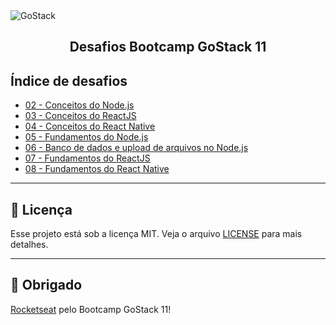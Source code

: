 <img alt="GoStack" src="https://storage.googleapis.com/golden-wind/bootcamp-gostack/header-desafios.png" />
<h2 align="center">
  Desafios Bootcamp GoStack 11
</h2>

## Índice de desafios

- [02 - Conceitos do Node.js](https://github.com/hugo-marcelo/bootcamp-gostack-11-desafios/tree/master/conceitos-nodejs)
- [03 - Conceitos do ReactJS](https://github.com/hugo-marcelo/bootcamp-gostack-11-desafios/tree/master/conceitos-reactjs)
- [04 - Conceitos do React Native](https://github.com/hugo-marcelo/bootcamp-gostack-11-desafios/tree/master/conceitos-react-native)
- [05 - Fundamentos do Node.js](https://github.com/hugo-marcelo/bootcamp-gostack-11-desafios/tree/master/fundamentos-nodejs)
- [06 - Banco de dados e upload de arquivos no Node.js](https://github.com/hugo-marcelo/bootcamp-gostack-11-desafios/tree/master/fundamentos-nodejs)
- [07 - Fundamentos do ReactJS](https://github.com/hugo-marcelo/bootcamp-gostack-11-desafios/tree/master/gofinances-reactjs)
- [08 - Fundamentos do React Native](https://github.com/hugo-marcelo/bootcamp-gostack-11-desafios/tree/master/gomarketplace-react-native)

---

## :memo: Licença

Esse projeto está sob a licença MIT. Veja o arquivo [LICENSE](LICENSE) para mais detalhes.

---

## :clap: Obrigado

[Rocketseat](https://rocketseat.com.br/) pelo Bootcamp GoStack 11!
